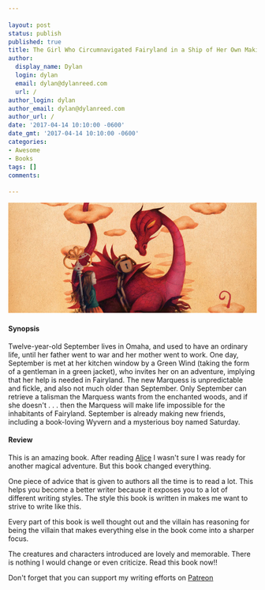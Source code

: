 ```yaml
---

layout: post
status: publish
published: true
title: The Girl Who Circumnavigated Fairyland in a Ship of Her Own Making
author:
  display_name: Dylan
  login: dylan
  email: dylan@dylanreed.com
  url: /
author_login: dylan
author_email: dylan@dylanreed.com
author_url: /
date: '2017-04-14 10:10:00 -0600'
date_gmt: '2017-04-14 10:10:00 -0600'
categories:
- Awesome
- Books
tags: []
comments:

---
```

![book with a long title review](https://raw.githubusercontent.com/dylanreed/dylan.blog/gh-pages/images/book-review/the-girl-who.jpg)

<h4>Synopsis</h4>

Twelve-year-old September lives in Omaha, and used to have an ordinary life, until her father went to war and her mother went to work. One day, September is met at her kitchen window by a Green Wind (taking the form of a gentleman in a green jacket), who invites her on an adventure, implying that her help is needed in Fairyland. The new Marquess is unpredictable and fickle, and also not much older than September. Only September can retrieve a talisman the Marquess wants from the enchanted woods, and if she doesn't . . . then the Marquess will make life impossible for the inhabitants of Fairyland. September is already making new friends, including a book-loving Wyvern and a mysterious boy named Saturday. 

<h4>Review</h4>

This is an amazing book. After reading [Alice](http://dylan.blog/2017/04/07/alice/) I wasn't sure I was ready for another magical adventure. But this book changed everything. 

One piece of advice that is given to authors all the time is to read a lot. This helps you become a better writer because it exposes you to a lot of different writing styles. The style this book is written in makes me want to strive to write like this. 

Every part of this book is well thought out and the villain has reasoning for being the villain that makes everything else in the book come into a sharper focus. 

The creatures and characters introduced are lovely and memorable. There is nothing I would change or even criticize. Read this book now!!

Don't forget that you can support my writing efforts on [Patreon](https://www.patreon.com/dylanreed)